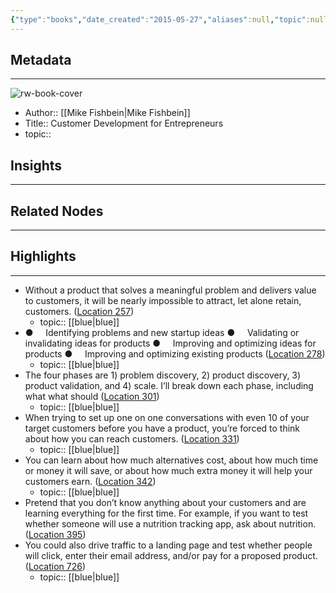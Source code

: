 ```yaml
---
{"type":"books","date_created":"2015-05-27","aliases":null,"topic":null,"url":null,"layout":null,"banner":null,"dg-publish":true,"tags":null,"permalink":"/300-biblio/100-books/customer-development-for-entrepreneurs/","dgPassFrontmatter":true,"created":"2023-10-20T12:44:15.000-05:00","updated":"2023-10-20T12:44:15.000-05:00"}
---
```


## Metadata
---
![rw-book-cover](https://images-na.ssl-images-amazon.com/images/I/51mHPu70LpL._SL200_.jpg)
- Author:: [[Mike Fishbein\|Mike Fishbein]]
- Title:: Customer Development for Entrepreneurs
- topic::  



## Insights
---
## Related Nodes
---

## Highlights 
---
- Without a product that solves a meaningful problem and delivers value to customers, it will be nearly impossible to attract, let alone retain, customers. ([Location 257](https://readwise.io/to_kindle?action=open&asin=B00GCTYHQG&location=257))
    - topic:: [[blue\|blue]] 
- ●     Identifying problems and new startup ideas ●     Validating or invalidating ideas for products ●     Improving and optimizing ideas for products ●     Improving and optimizing existing products ([Location 278](https://readwise.io/to_kindle?action=open&asin=B00GCTYHQG&location=278))
    - topic:: [[blue\|blue]] 
- The four phases are 1) problem discovery, 2) product discovery, 3) product validation, and 4) scale. I’ll break down each phase, including what what should ([Location 301](https://readwise.io/to_kindle?action=open&asin=B00GCTYHQG&location=301))
    - topic:: [[blue\|blue]] 
- When trying to set up one on one conversations with even 10 of your target customers before you have a product, you’re forced to think about how you can reach customers. ([Location 331](https://readwise.io/to_kindle?action=open&asin=B00GCTYHQG&location=331))
    - topic:: [[blue\|blue]] 
- You can learn about how much alternatives cost, about how much time or money it will save, or about how much extra money it will help your customers earn. ([Location 342](https://readwise.io/to_kindle?action=open&asin=B00GCTYHQG&location=342))
    - topic:: [[blue\|blue]] 
- Pretend that you don’t know anything about your customers and are learning everything for the first time. For example, if you want to test whether someone will use a nutrition tracking app, ask about nutrition. ([Location 395](https://readwise.io/to_kindle?action=open&asin=B00GCTYHQG&location=395))
- You could also drive traffic to a landing page and test whether people will click, enter their email address, and/or pay for a proposed product. ([Location 726](https://readwise.io/to_kindle?action=open&asin=B00GCTYHQG&location=726))
    - topic:: [[blue\|blue]] 
